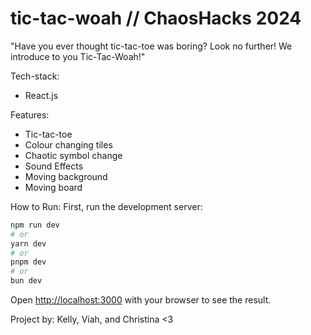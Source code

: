 # tic-tac-woah // ChaosHacks 2024

"Have you ever thought tic-tac-toe was boring? Look no further! We introduce to you Tic-Tac-Woah!"

Tech-stack:
- React.js
 
Features:
- Tic-tac-toe
- Colour changing tiles
- Chaotic symbol change 
- Sound Effects
- Moving background
- Moving board 

How to Run:
First, run the development server:

```bash
npm run dev
# or
yarn dev
# or
pnpm dev
# or
bun dev
```

Open [http://localhost:3000](http://localhost:3000) with your browser to see the result.

Project by: Kelly, Viah, and Christina <3
